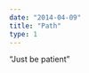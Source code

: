 ```yaml
---
date: "2014-04-09"
title: "Path"
type: 1
---
```


“Just be patient”

<!-- Styles -->
<style>
#chartdiv {
  width: 100%;
  height: 500px;
  overflow: hidden;
}
</style>

<!-- Resources -->
<script src="https://cdn.amcharts.com/lib/4/core.js"></script>
<script src="https://cdn.amcharts.com/lib/4/maps.js"></script>
<script src="https://cdn.amcharts.com/lib/4/geodata/worldLow.js"></script>
<script src="https://cdn.amcharts.com/lib/4/themes/animated.js"></script>

<!-- Chart code -->
<script>
am4core.ready(function() {

// Themes begin
am4core.useTheme(am4themes_animated);
// Themes end

// Create map instance
var chart = am4core.create("chartdiv", am4maps.MapChart);

// Set map definition
chart.geodata = am4geodata_worldLow;

// Set projection
chart.projection = new am4maps.projections.Miller();

// Create map polygon series
var polygonSeries = chart.series.push(new am4maps.MapPolygonSeries());

// Exclude Antartica
polygonSeries.exclude = ["AQ"];

// Make map load polygon (like country names) data from GeoJSON
polygonSeries.useGeodata = true;

// Configure series
var polygonTemplate = polygonSeries.mapPolygons.template;
polygonTemplate.tooltipText = "{name}";
polygonTemplate.polygon.fillOpacity = 0.6;
polygonTemplate.fill = "#ffffff";

// Create hover state and set alternative fill color
var hs = polygonTemplate.states.create("hover");
hs.properties.fill = chart.colors.getIndex(0);

// Add image series
var imageSeries = chart.series.push(new am4maps.MapImageSeries());
imageSeries.mapImages.template.propertyFields.longitude = "longitude";
imageSeries.mapImages.template.propertyFields.latitude = "latitude";
imageSeries.mapImages.template.tooltipText = "{title}";
imageSeries.mapImages.template.propertyFields.url = "url";

var circle = imageSeries.mapImages.template.createChild(am4core.Circle);
circle.radius = 1;
circle.propertyFields.fill = "color";
circle.nonScaling = true;

var circle2 = imageSeries.mapImages.template.createChild(am4core.Circle);
circle2.radius = 2;
circle2.propertyFields.fill = "color";


circle2.events.on("inited", function(event){
  animateBullet(event.target);
})




function animateBullet(circle) {
    var animation = circle.animate([{ property: "scale", from: 1 / chart.zoomLevel, to: 2 / chart.zoomLevel }, { property: "opacity", from: 1, to: 0 }], 3000, am4core.ease.circleOut);
    animation.events.on("animationended", function(event){
      animateBullet(event.target.object);
    })
}

var colorSet = new am4core.ColorSet();

imageSeries.data = [ {
  "title": "ShenZhen",
  "latitude": 22.565880522089515,
  "longitude": 113.9709282556999,
  "color" : "black"
},{
  "title": "BeiJing",
  "latitude": 39.902579359578304,
  "longitude": 116.41245737300063,
  "color" : "black"
},{
  "title": "ShangHai",
  "latitude": 31.119469055381533,
  "longitude": 121.42179039062488,
  "color" : "black"
},{
  "title": "KunMing",
  "latitude": 25.046829352637896,
  "longitude": 102.70602372475848,
  "color" : "black"
},{
  "title": "Changsha",
  "latitude": 28.228704407228285,
  "longitude": 112.94287851785356,
  "color" : "black"
},{
  "title": "WuHan",
  "latitude": 30.484402947730427,
  "longitude": 114.42310565310315,
  "color" : "black"
},{
  "title": "NanJing",
  "latitude": 31.999638525692653,
  "longitude": 118.81166013032207,
  "color" : "black"
}

];

polygonSeries.data = [{
  "id": "CN",
  "name": "China",
  "value": 100,
  "fill": am4core.color("#F05C5C"),
  "strokeWidth": 4
},{
  "id": "TW",
  "name": "China",
  "value": 100,
  "fill": am4core.color("#F05C5C")
},{
  "id": "HK",
  "name": "China",
  "value": 100,
  "fill": am4core.color("#F05C5C")
}
];
polygonTemplate.propertyFields.fill = "fill";

let grid = chart.series.push(new am4maps.GraticuleSeries());
grid.toBack();
grid.mapLines.template.line.stroke = am4core.color("#e33");
grid.mapLines.template.line.strokeOpacity = 0.2;
polygonTemplate.stroke = am4core.color("#aaa");
polygonTemplate.strokeWidth = 1;



var usaSeries = chart.series.push(new am4maps.MapPolygonSeries());
usaSeries.geodata = am4geodata_worldChinaLow


}); // end am4core.ready()\
</script>

<!-- HTML -->
<div id="chartdiv"></div>